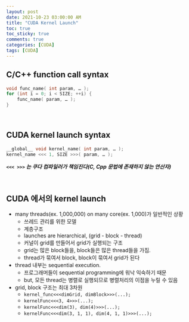 ```yaml
---
layout: post
date: 2021-10-23 03:00:00 AM
title: "CUDA Kernel Launch"
toc: true
toc_sticky: true
comments: true
categories: [CUDA]
tags: [CUDA]
---
```


## C/C++ function call syntax

```cpp
void func_name( int param, … );
for (int i = 0; i < SIZE; ++i) {
    func_name( param, … );
}
```

<br>

## CUDA kernel launch syntax

```cpp
__global__ void kernel_name( int param, … );
kernel_name <<< 1, SIZE >>>( param, … );
``` 

___`<<< >>>` 는 쿠다 컴파일러가 책임진다(C, Cpp 문법에 존재하지 않는 연산자)___

<br>

## CUDA 에서의 kernel launch
- many threads(ex. 1,000,000) on many core(ex. 1,000)가 일반적인 상황
    - 쓰레드 관리를 위한 모델 
    - 계층구조
    - launches are hierarchical, (grid - block - thread)
    - 커널이 grid를 만들어서 grid가 실행되는 구조
    - grid는 많은 block들을, block들은 많은 thread들을 가짐.
    - thread가 묶여서 block, block이 묶여서 grid가 된다
- thread 내부는 sequential execution.
    - 프로그래머들이 sequential programming에 워낙 익숙하기 때문
    - but, 모든 thread는 병렬로 실행되므로 병렬처리의 이점을 누릴 수 있음
- grid, block 구조는 최대 3차원
    - `kernel_func<<<dimGrid, dimBlock>>>(...);`
    - `kernelFunc<<<3, 4>>>(...);`
    - `kernelFunc<<<dim(3), dim(4)>>>(...);`
    - `kernelFunc<<<dim(3, 1, 1), dim(4, 1, 1)>>>(...);`

<br>